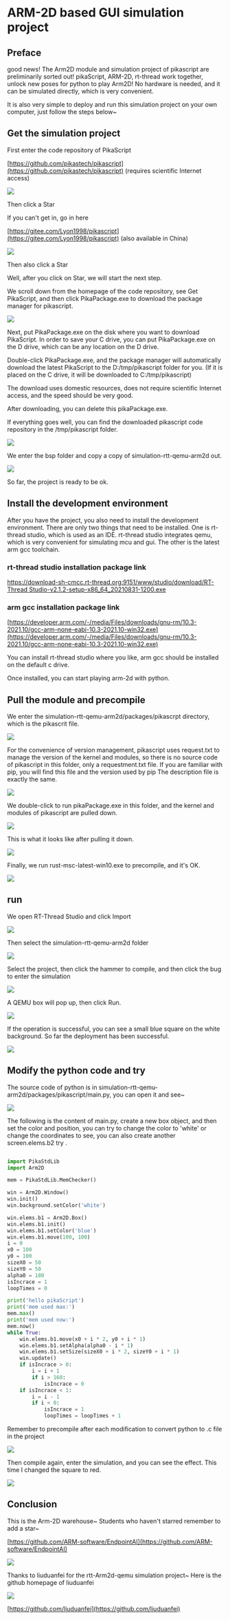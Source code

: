 # ARM-2D based GUI simulation project

## Preface


good news! The Arm2D module and simulation project of pikascript are preliminarily sorted out! pikaScript, ARM-2D, rt-thread work together, unlock new poses for python to play Arm2D! No hardware is needed, and it can be simulated directly, which is very convenient.


It is also very simple to deploy and run this simulation project on your own computer, just follow the steps below~
## Get the simulation project


First enter the code repository of PikaScript


[https://github.com/pikastech/pikascript](https://github.com/pikastech/pikascript) (requires scientific Internet access)


![](assets/139675132-739ec77b-db22-4ed9-a670-77ec7544d1b9.png)


Then click a Star


If you can't get in, go in here


[https://gitee.com/Lyon1998/pikascript](https://gitee.com/Lyon1998/pikascript) (also available in China)


![](assets/139675170-fe0ce449-872f-466e-8780-74465730178a.png)


Then also click a Star


Well, after you click on Star, we will start the next step.


We scroll down from the homepage of the code repository, see Get PikaScript, and then click PikaPackage.exe to download the package manager for pikascript.


![](assets/139675454-596829d1-0325-42ab-96c5-f3d3d369d7d4.png)


Next, put PikaPackage.exe on the disk where you want to download PikaScript. In order to save your C drive, you can put PikaPackage.exe on the D drive, which can be any location on the D drive.


Double-click PikaPackage.exe, and the package manager will automatically download the latest PikaScript to the D:/tmp/pikascript folder for you. (If it is placed on the C drive, it will be downloaded to C:/tmp/pikascript)


The download uses domestic resources, does not require scientific Internet access, and the speed should be very good.


After downloading, you can delete this pikaPackage.exe.


If everything goes well, you can find the downloaded pikascript code repository in the /tmp/pikascript folder.


![](assets/139676635-c3f1c6ae-ab44-42a5-ab9a-9bedd2383f31.png)


We enter the bsp folder and copy a copy of simulation-rtt-qemu-arm2d out.


![](assets/139677151-33c1dbd0-c2f2-4ea3-a5ae-569e5a448cce.png)


So far, the project is ready to be ok.


## Install the development environment


After you have the project, you also need to install the development environment. There are only two things that need to be installed. One is rt-thread studio, which is used as an IDE. rt-thread studio integrates qemu, which is very convenient for simulating mcu and gui. The other is the latest arm gcc toolchain.


### rt-thread studio installation package link


[https://download-sh-cmcc.rt-thread.org:9151/www/studio/download/RT-Thread Studio-v2.1.2-setup-x86_64_20210831-1200.exe](https://download-sh-cmcc.rt-thread.org:9151/www/studio/download/RT-Thread%20Studio-v2.1.2-setup-x86_64_20210831-1200.exe)


### arm gcc installation package link


[https://developer.arm.com/-/media/Files/downloads/gnu-rm/10.3-2021.10/gcc-arm-none-eabi-10.3-2021.10-win32.exe](https://developer.arm.com/-/media/Files/downloads/gnu-rm/10.3-2021.10/gcc-arm-none-eabi-10.3-2021.10-win32.exe)


You can install rt-thread studio where you like, arm gcc should be installed on the default c drive.


Once installed, you can start playing arm-2d with python.


## Pull the module and precompile


We enter the simulation-rtt-qemu-arm2d/packages/pikascrpt directory, which is the pikascrit file.


![](assets/139678258-e2cdc50d-475b-435a-af8c-7c19cc3a218d.png)


For the convenience of version management, pikascript uses request.txt to manage the version of the kernel and modules, so there is no source code of pikascript in this folder, only a requestment.txt file. If you are familiar with pip, you will find this file and the version used by pip The description file is exactly the same.


![](assets/139678404-9b747c0a-6508-4f6d-b0ca-671560f31fbd.png)


We double-click to run pikaPackage.exe in this folder, and the kernel and modules of pikascript are pulled down.


![](assets/139678437-a77b7278-cafd-485e-b353-94a12302c8cb.png)


This is what it looks like after pulling it down.


![](assets/139678713-0cd86aef-2996-4898-931d-68c805534312.png)


Finally, we run rust-msc-latest-win10.exe to precompile, and it's OK.


![](assets/139678750-befc11e9-d812-4fcf-949e-64dd873d0211.png)


## run


We open RT-Thread Studio and click Import


![](assets/139679061-2e3b2ea0-8e9a-44c9-9a0f-6f40d82a0208.png)


Then select the simulation-rtt-qemu-arm2d folder


![](assets/139679380-3a45f426-e575-4142-b5f1-76439c7efc38.png)


Select the project, then click the hammer to compile, and then click the bug to enter the simulation


![](assets/139679532-e19ed911-c7f4-4840-a5e3-f5b66905a62f.png)


A QEMU box will pop up, then click Run.


![](assets/139679756-cb099fc9-c3e9-4b76-9037-38392350530b.png)


If the operation is successful, you can see a small blue square on the white background. So far the deployment has been successful.


![](assets/139679797-3ce8f253-beb9-480f-90ee-1844500a77ab.png)


## Modify the python code and try


The source code of python is in simulation-rtt-qemu-arm2d/packages/pikascript/main.py, you can open it and see~


![](assets/139679915-45d1362e-7066-4829-ae83-b4bbc5d0aaa0.png)


The following is the content of main.py, create a new box object, and then set the color and position, you can try to change the color to 'white' or change the coordinates to see, you can also create another screen.elems.b2 try .


``` python

import PikaStdLib
import Arm2D

mem = PikaStdLib.MemChecker()

win = Arm2D.Window()
win.init()
win.background.setColor('white')

win.elems.b1 = Arm2D.Box()
win.elems.b1.init()
win.elems.b1.setColor('blue')
win.elems.b1.move(100, 100)
i = 0
x0 = 100
y0 = 100
sizeX0 = 50
sizeY0 = 50
alpha0 = 180
isIncrace = 1
loopTimes = 0

print('hello pikaScript')
print('mem used max:')
mem.max()
print('mem used now:')
mem.now()
while True:
    win.elems.b1.move(x0 + i * 2, y0 + i * 1)
    win.elems.b1.setAlpha(alpha0 - i * 1)
    win.elems.b1.setSize(sizeX0 + i * 2, sizeY0 + i * 1)
    win.update()
    if isIncrace > 0:
        i = i + 1
        if i > 160:
            isIncrace = 0
    if isIncrace < 1:
        i = i - 1
        if i < 0:
            isIncrace = 1
            loopTimes = loopTimes + 1

```

Remember to precompile after each modification to convert python to .c file in the project

![](https://user-images.githubusercontent.com/88232613/171087328-3ff8f8be-2415-4a24-9c5f-b4b4fe6e81e6.png)

Then compile again, enter the simulation, and you can see the effect. This time I changed the square to red.


![](assets/139680521-20f83ee3-2163-4649-ad23-ae73b77f482e.png)


## Conclusion


This is the Arm-2D warehouse~ Students who haven't starred remember to add a star~

[https://github.com/ARM-software/EndpointAI](https://github.com/ARM-software/EndpointAI)


![](assets/139681272-73a1a8c2-2889-4dab-bd05-7174cb14334c.png)


Thanks to liuduanfei for the rtt-Arm2d-qemu simulation project~ Here is the github homepage of liuduanfei


![](assets/139681543-99a64e9b-eb10-4c8e-bbe3-e8170c85385a.png)


[https://github.com/liuduanfei](https://github.com/liuduanfei)
